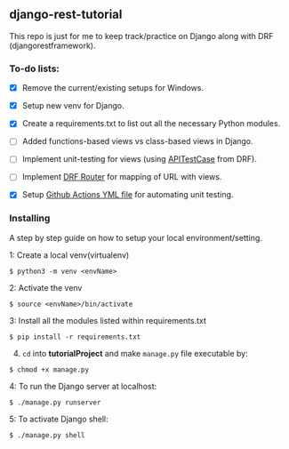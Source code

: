 ## django-rest-tutorial

This repo is just for me to keep track/practice on Django along with DRF (djangorestframework).

### To-do lists:

* [X] Remove the current/existing setups for Windows.

* [X] Setup new venv for Django.

* [X] Create a requirements.txt to list out all the necessary Python modules.

* [ ] Added functions-based views vs class-based views in Django.

* [ ] Implement unit-testing for views (using [APITestCase](https://www.django-rest-framework.org/api-guide/testing/#api-test-cases) from DRF).

* [ ] Implement [DRF Router](https://www.django-rest-framework.org/api-guide/routers/) for mapping of URL with views.

* [X] Setup [Github Actions YML file](.github/workflows/github-actions-ci.yml) for automating unit testing.


### Installing

A step by step guide on how to setup your local environment/setting.


1: Create a local venv(virtualenv)

```
$ python3 -m venv <envName>
```

2: Activate the venv

```
$ source <envName>/bin/activate
```

3: Install all the modules listed within requirements.txt

```
$ pip install -r requirements.txt
```

4. `cd` into **tutorialProject** and make `manage.py` file executable by:

```
$ chmod +x manage.py
```

4: To run the Django server at localhost:

```
$ ./manage.py runserver
```

5: To activate Django shell:

```
$ ./manage.py shell
```

